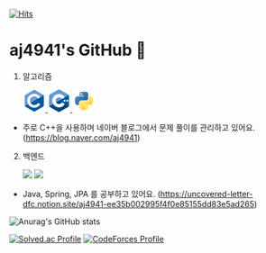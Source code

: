 [![Hits](https://hits.seeyoufarm.com/api/count/incr/badge.svg?url=https%3A%2F%2Fgithub.com%2Faj494%2Fhit-counter&count_bg=%2379C83D&title_bg=%23555555&icon=influxdb.svg&icon_color=%23E7E7E7&title=hits&edge_flat=false)](https://hits.seeyoufarm.com)
<h1 align="left">aj4941's GitHub 👋 </h1>

1. 알고리즘 <p align="left"> <a href="https://www.cprogramming.com/" target="_blank"> <img src="https://raw.githubusercontent.com/devicons/devicon/master/icons/c/c-original.svg" alt="c" width="40" height="40"/> </a> <a href="https://www.w3schools.com/cpp/" target="_blank"> <img src="https://raw.githubusercontent.com/devicons/devicon/master/icons/cplusplus/cplusplus-original.svg" alt="cplusplus" width="40" height="40"/> </a> <a href="https://www.python.org" target="_blank"> <img src="https://raw.githubusercontent.com/devicons/devicon/master/icons/python/python-original.svg" alt="python" width="40" height="40"/> </a> </p>

  - 주로 C++을 사용하며 네이버 블로그에서 문제 풀이를 관리하고 있어요. (https://blog.naver.com/aj4941)
2. 백엔드 

     <img src="https://img.shields.io/badge/JAVA-007396?style=for-the-badge&logo=java&logoColor=white"> <img src="https://img.shields.io/badge/Spring-6DB33F?style=for-the-badge&logo=Spring&logoColor=white">
  - Java, Spring, JPA 를 공부하고 있어요. (https://uncovered-letter-dfc.notion.site/aj4941-ee35b002995f4f0e85155dd83e5ad265)




![Anurag's GitHub stats](https://github-readme-stats.vercel.app/api?username=aj4941&show_icons=true&theme=radical)

[![Solved.ac Profile](http://mazassumnida.wtf/api/v2/generate_badge?boj=aj4941)](https://solved.ac/aj4941/)
[![CodeForces Profile](https://cf.leed.at?id=aj4941)](https://codeforces.com/profile/aj4941)
